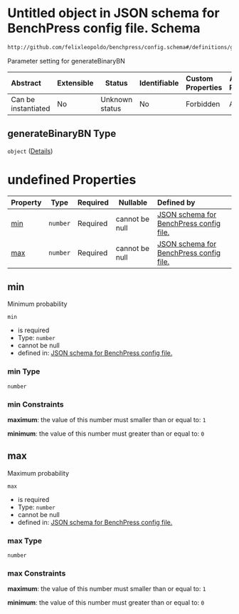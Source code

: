 # Untitled object in JSON schema for BenchPress config file. Schema

```txt
http://github.com/felixleopoldo/benchpress/config.schema#/definitions/generateBinaryBN
```

Parameter setting for generateBinaryBN


| Abstract            | Extensible | Status         | Identifiable | Custom Properties | Additional Properties | Access Restrictions | Defined In                                                               |
| :------------------ | ---------- | -------------- | ------------ | :---------------- | --------------------- | ------------------- | ------------------------------------------------------------------------ |
| Can be instantiated | No         | Unknown status | No           | Forbidden         | Allowed               | none                | [config.schema.json\*](../out/config.schema.json "open original schema") |

## generateBinaryBN Type

`object` ([Details](config-definitions-generatebinarybn.md))

# undefined Properties

| Property    | Type     | Required | Nullable       | Defined by                                                                                                                                                                                                    |
| :---------- | -------- | -------- | -------------- | :------------------------------------------------------------------------------------------------------------------------------------------------------------------------------------------------------------ |
| [min](#min) | `number` | Required | cannot be null | [JSON schema for BenchPress config file.](config-definitions-generatebinarybn-properties-min.md "http&#x3A;//github.com/felixleopoldo/benchpress/config.schema#/definitions/generateBinaryBN/properties/min") |
| [max](#max) | `number` | Required | cannot be null | [JSON schema for BenchPress config file.](config-definitions-generatebinarybn-properties-max.md "http&#x3A;//github.com/felixleopoldo/benchpress/config.schema#/definitions/generateBinaryBN/properties/max") |

## min

Minimum probability


`min`

-   is required
-   Type: `number`
-   cannot be null
-   defined in: [JSON schema for BenchPress config file.](config-definitions-generatebinarybn-properties-min.md "http&#x3A;//github.com/felixleopoldo/benchpress/config.schema#/definitions/generateBinaryBN/properties/min")

### min Type

`number`

### min Constraints

**maximum**: the value of this number must smaller than or equal to: `1`

**minimum**: the value of this number must greater than or equal to: `0`

## max

Maximum probability


`max`

-   is required
-   Type: `number`
-   cannot be null
-   defined in: [JSON schema for BenchPress config file.](config-definitions-generatebinarybn-properties-max.md "http&#x3A;//github.com/felixleopoldo/benchpress/config.schema#/definitions/generateBinaryBN/properties/max")

### max Type

`number`

### max Constraints

**maximum**: the value of this number must smaller than or equal to: `1`

**minimum**: the value of this number must greater than or equal to: `0`
